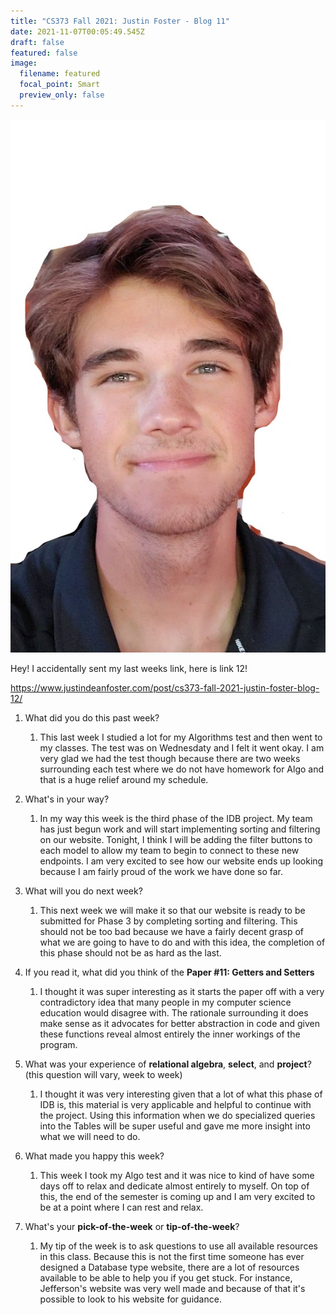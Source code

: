```yaml
---
title: "CS373 Fall 2021: Justin Foster - Blog 11"
date: 2021-11-07T00:05:49.545Z
draft: false
featured: false
image:
  filename: featured
  focal_point: Smart
  preview_only: false
---
```

![](selfie-2-_li.jpg)

<!--StartFragment-->

Hey! I accidentally sent my last weeks link, here is link 12!

https://www.justindeanfoster.com/post/cs373-fall-2021-justin-foster-blog-12/

1. What did you do this past week?

   1. This last week I studied a lot for my Algorithms test and then went to my classes. The test was on Wednesdaty and I felt it went okay. I am very glad we had the test though because there are two weeks surrounding each test where we do not have homework for Algo and that is a huge relief around my schedule. 
2. What's in your way?

   1. In my way this week is the third phase of the IDB project. My team has just begun work and will start implementing sorting and filtering on our website. Tonight, I think I will be adding the filter buttons to each model to allow my team to begin to connect to these new endpoints. I am very excited to see how our website ends up looking because I am fairly proud of the work we have done so far. 
3. What will you do next week?

   1. This next week we will make it so that our website is ready to be submitted for Phase 3 by completing sorting and filtering. This should not be too bad because we have a fairly decent grasp of what we are going to have to do and with this idea, the completion of this phase should not be as hard as the last.
4. If you read it, what did you think of the **Paper #11: Getters and Setters**

   1. I thought it was super interesting as it starts the paper off with a very contradictory idea that many people in my computer science education would disagree with. The rationale surrounding it does make sense as it advocates for better abstraction in code and given these functions reveal almost entirely the inner workings of the program.
5. What was your experience of **relational algebra**, **select**, and **project**? (this question will vary, week to week)

   1. I thought it was very interesting given that a lot of what this phase of IDB is, this material is very applicable and helpful to continue with the project. Using this information when we do specialized queries into the Tables will be super useful and gave me more insight into what we will need to do. 
6. What made you happy this week?

   1. This week I took my Algo test and it was nice to kind of have some days off to relax and dedicate almost entirely to myself. On top of this, the end of the semester is coming up and I am very excited to be at a point where I can rest and relax.
7. What's your **pick-of-the-week** or **tip-of-the-week**?

   1. My tip of the week is to ask questions to use all available resources in this class. Because this is not the first time someone has ever designed a Database type website, there are a lot of resources available to be able to help you if you get stuck. For instance, Jefferson's website was very well made and because of that it's possible to look to his website for guidance.

<!--EndFragment-->
